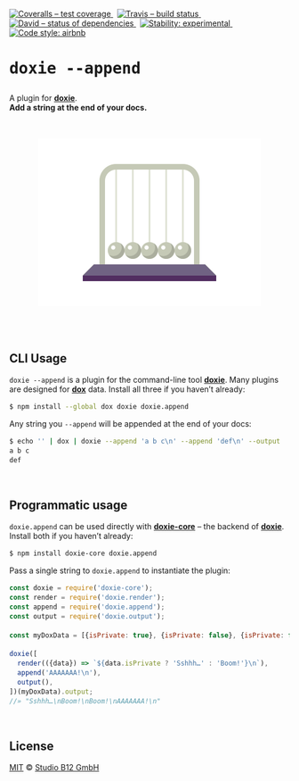 [![Coveralls – test coverage
](https://img.shields.io/coveralls/studio-b12/doxie.append.svg?style=flat-square)
](https://coveralls.io/r/studio-b12/doxie.append)
 [![Travis – build status
](https://img.shields.io/travis/studio-b12/doxie.append/master.svg?style=flat-square)
](https://travis-ci.org/studio-b12/doxie.append)
 [![David – status of dependencies
](https://img.shields.io/david/studio-b12/doxie.append.svg?style=flat-square)
](https://david-dm.org/studio-b12/doxie.append)
 [![Stability: experimental
](https://img.shields.io/badge/stability-experimental-yellow.svg?style=flat-square)
](https://nodejs.org/api/documentation.html#documentation_stability_index)
 [![Code style: airbnb
](https://img.shields.io/badge/code%20style-airbnb-777777.svg?style=flat-square)
](https://github.com/airbnb/javascript)




<h1                                                                 id="/"><pre>
doxie --append
</pre></h1>

A plugin for **[doxie][]**.  
**Add a string at the end of your docs.**

[doxie]:  https://github.com/studio-b12/doxie




<p align="center"><a
  title="Graphic by the great Justin Mezzell"
  href="http://justinmezzell.tumblr.com/post/89957156723"
  >
  <br/>
  <br/>
  <img
    src="Readme/Balls.gif"
    width="400"
    height="300"
  />
  <br/>
  <br/>
</a></p>




<div                                                               >&nbsp;</div>

CLI Usage
---------

`doxie --append` is a plugin for the command-line tool **[doxie][]**. Many plugins are designed for **[dox][]** data. Install all three if you haven’t already:

```sh
$ npm install --global dox doxie doxie.append
```


Any string you `--append` will be appended at the end of your docs:

```sh
$ echo '' | dox | doxie --append 'a b c\n' --append 'def\n' --output
a b c
def
```


[dox]:                http://npm.im/dox




<div                                                               >&nbsp;</div>

Programmatic usage
------------------

`doxie.append` can be used directly with **[doxie-core][]** – the backend of **[doxie][]**. Install both if you haven’t already:

```sh
$ npm install doxie-core doxie.append
```


Pass a single string to `doxie.append` to instantiate the plugin:

```js
const doxie = require('doxie-core');
const render = require('doxie.render');
const append = require('doxie.append');
const output = require('doxie.output');

const myDoxData = [{isPrivate: true}, {isPrivate: false}, {isPrivate: false}];

doxie([
  render(({data}) => `${data.isPrivate ? 'Sshhh…' : 'Boom!'}\n`),
  append('AAAAAAA!\n'),
  output(),
])(myDoxData).output;
//» "Sshhh…\nBoom!\nBoom!\nAAAAAAA!\n"
```


[doxie-core]:  http://npm.im/doxie-core




<div                                                               >&nbsp;</div>

License
-------

[MIT][] © [Studio B12 GmbH][]

[MIT]:              ./License.md
[Studio B12 GmbH]:  http://studio-b12.de
